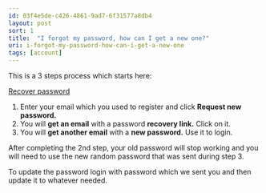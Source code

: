 ```yaml
---
id: 03f4e5de-c426-4861-9ad7-6f31577a8db4
layout: post
sort: 1
title:  "I forgot my password, how can I get a new one?"
uri: i-forgot-my-password-how-can-i-get-a-new-one
tags: [account]
---
```


This is a 3 steps process which starts here: 

[Recover password](https://trafikito.com/user/recover)

<!--more-->

1.  Enter your email which you used to register and click **Request new password.**
2.  You will **get an email** with a password **recovery link.** Click on it.
3.  You will **get another email** with a **new password.** Use it to login.

After completing the 2nd step, your old password will stop working and you will need to use the new random password that was sent during step 3.

To update the password login with password which we sent you and then update it to whatever needed.